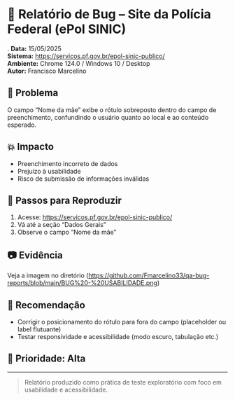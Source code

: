# 🐞 Relatório de Bug – Site da Polícia Federal (ePol SINIC)
.
**Data:** 15/05/2025  
**Sistema:** https://servicos.pf.gov.br/epol-sinic-publico/  
**Ambiente:** Chrome 124.0 / Windows 10 / Desktop  
**Autor:** Francisco Marcelino  

## 🎯 Problema

O campo “Nome da mãe” exibe o rótulo sobreposto dentro do campo de preenchimento, confundindo o usuário quanto ao local e ao conteúdo esperado.

## 💥 Impacto

- Preenchimento incorreto de dados
- Prejuízo à usabilidade
- Risco de submissão de informações inválidas

## 🧪 Passos para Reproduzir

1. Acesse: https://servicos.pf.gov.br/epol-sinic-publico/  
2. Vá até a seção “Dados Gerais”  
3. Observe o campo “Nome da mãe”

## 📷 Evidência

Veja a imagem no diretório (https://github.com/Fmarcelino33/qa-bug-reports/blob/main/BUG%20-%20USABILIDADE.png)

## 🔧 Recomendação

- Corrigir o posicionamento do rótulo para fora do campo (placeholder ou label flutuante)
- Testar responsividade e acessibilidade (modo escuro, tabulação etc.)

## 📌 Prioridade: Alta

---

> Relatório produzido como prática de teste exploratório com foco em usabilidade e acessibilidade.

